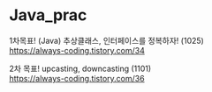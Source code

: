# Java_prac


1차목표! (Java) 추상클래스, 인터페이스를 정복하자! (1025)  
https://always-coding.tistory.com/34

2차 목표! upcasting, downcasting (1101)  
https://always-coding.tistory.com/36

